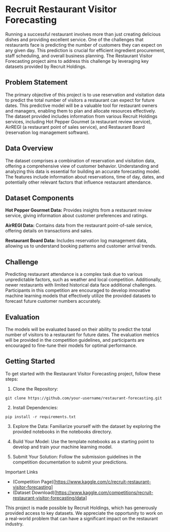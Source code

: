 # Recruit Restaurant Visitor Forecasting


Running a successful restaurant involves more than just creating delicious dishes and providing excellent service. One of the challenges that restaurants face is predicting the number of customers they can expect on any given day. This prediction is crucial for efficient ingredient procurement, staff scheduling, and overall business planning. The Restaurant Visitor Forecasting project aims to address this challenge by leveraging key datasets provided by Recruit Holdings.

## Problem Statement

The primary objective of this project is to use reservation and visitation data to predict the total number of visitors a restaurant can expect for future dates. This predictive model will be a valuable tool for restaurant owners and managers, enabling them to plan and allocate resources effectively. The dataset provided includes information from various Recruit Holdings services, including Hot Pepper Gourmet (a restaurant review service), AirREGI (a restaurant point of sales service), and Restaurant Board (reservation log management software).

## Data Overview

The dataset comprises a combination of reservation and visitation data, offering a comprehensive view of customer behavior. Understanding and analyzing this data is essential for building an accurate forecasting model. The features include information about reservations, time of day, dates, and potentially other relevant factors that influence restaurant attendance.

## Dataset Components

**Hot Pepper Gourmet Data:**
Provides insights from a restaurant review service, giving information about customer preferences and ratings.

**AirREGI Data:**
Contains data from the restaurant point-of-sale service, offering details on transactions and sales.

**Restaurant Board Data:**
Includes reservation log management data, allowing us to understand booking patterns and customer arrival trends.

## Challenge

Predicting restaurant attendance is a complex task due to various unpredictable factors, such as weather and local competition. Additionally, newer restaurants with limited historical data face additional challenges. Participants in this competition are encouraged to develop innovative machine learning models that effectively utilize the provided datasets to forecast future customer numbers accurately.

## Evaluation

The models will be evaluated based on their ability to predict the total number of visitors to a restaurant for future dates. The evaluation metrics will be provided in the competition guidelines, and participants are encouraged to fine-tune their models for optimal performance.

## Getting Started

To get started with the Restaurant Visitor Forecasting project, follow these steps:

1. Clone the Repository:

```
git clone https://github.com/your-username/restaurant-forecasting.git
```

2. Install Dependencies:
```
pip install -r requirements.txt
```
3. Explore the Data:
Familiarize yourself with the dataset by exploring the provided notebooks in the notebooks directory.

4. Build Your Model:
Use the template notebooks as a starting point to develop and train your machine learning model.

5. Submit Your Solution:
Follow the submission guidelines in the competition documentation to submit your predictions.

Important Links
* (Competition Page)[https://www.kaggle.com/c/recruit-restaurant-visitor-forecasting]
* (Dataset Download)[https://www.kaggle.com/competitions/recruit-restaurant-visitor-forecasting/data]


This project is made possible by Recruit Holdings, which has generously provided access to key datasets. We appreciate the opportunity to work on a real-world problem that can have a significant impact on the restaurant industry.
